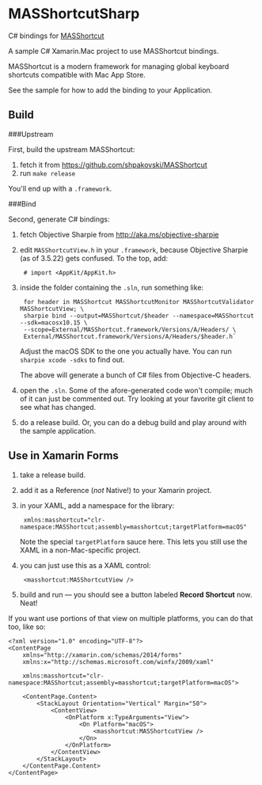 # MASShortcutSharp

C# bindings for [MASShortcut](https://github.com/trustme/MASShortcut)

A sample C# Xamarin.Mac project to use MASShortcut bindings.

MASShortcut is a modern framework for managing global keyboard shortcuts compatible with Mac App Store. 

See the sample for how to add the binding to your Application.

## Build

###Upstream

First, build the upstream MASShortcut:

1. fetch it from https://github.com/shpakovski/MASShortcut
2. run `make release`

You'll end up with a `.framework`.

###Bind

Second, generate C# bindings:

1. fetch Objective Sharpie from http://aka.ms/objective-sharpie
2. edit `MASShortcutView.h` in your `.framework`, because Objective Sharpie (as of 3.5.22) gets confused. To the top, add:

        # import <AppKit/AppKit.h>

3. inside the folder containing the `.sln`, run something like:  

		for header in MASShortcut MASShortcutMonitor MASShortcutValidator MASShortcutView; \
		sharpie bind --output=MASShortcut/$header --namespace=MASShortcut --sdk=macosx10.15 \
		--scope=External/MASShortcut.framework/Versions/A/Headers/ \
		External/MASShortcut.framework/Versions/A/Headers/$header.h`

	Adjust the macOS SDK to the one you actually have. You can run `sharpie xcode -sdks` to find out.

	The above will generate a bunch of C# files from Objective-C headers.

4. open the `.sln`. Some of the afore-generated code won't compile; much of it can just be commented out. Try looking at your favorite git client to see what has changed.

5. do a release build. Or, you can do a debug build and play around with the sample application.

## Use in Xamarin Forms

1. take a release build.
2. add it as a Reference (*not* Native!) to your Xamarin project.
3. in your XAML, add a namespace for the library:

		xmlns:masshortcut="clr-namespace:MASShortcut;assembly=masshortcut;targetPlatform=macOS"

	Note the special `targetPlatform` sauce here. This lets you still use the XAML in a non-Mac-specific project.

4. you can just use this as a XAML control:

		<masshortcut:MASShortcutView />

5. build and run — you should see a button labeled **Record Shortcut** now. Neat!

If you want use portions of that view on multiple platforms, you can do that too, like so:

	<?xml version="1.0" encoding="UTF-8"?>
	<ContentPage
		xmlns="http://xamarin.com/schemas/2014/forms"
		xmlns:x="http://schemas.microsoft.com/winfx/2009/xaml"

		xmlns:masshortcut="clr-namespace:MASShortcut;assembly=masshortcut;targetPlatform=macOS">

		<ContentPage.Content>
			<StackLayout Orientation="Vertical" Margin="50">
				<ContentView>
					<OnPlatform x:TypeArguments="View">
						<On Platform="macOS">
							<masshortcut:MASShortcutView />
						</On>
					</OnPlatform>
				</ContentView>
			</StackLayout>
		</ContentPage.Content>
	</ContentPage>
